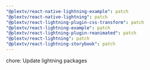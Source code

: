 ```yaml
---
"@plextv/react-native-lightning-example": patch
"@plextv/react-native-lightning": patch
"@plextv/react-lightning-plugin-css-transform": patch
"@plextv/react-lightning-example": patch
"@plextv/react-lightning-plugin-reanimated": patch
"@plextv/react-lightning": patch
"@plextv/react-lightning-storybook": patch
---
```


chore: Update lightning packages
